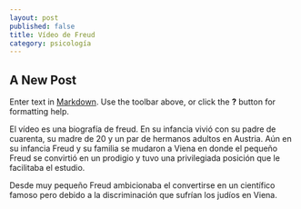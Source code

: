 ```yaml
---
layout: post
published: false
title: Vídeo de Freud
category: psicología
---
```


## A New Post

Enter text in [Markdown](http://daringfireball.net/projects/markdown/). Use the toolbar above, or click the **?** button for formatting help.

El vídeo es una biografía de freud. En su infancia vivió con su padre de cuarenta, su madre de 20 y un par de hermanos adultos en Austria. Aún en su infancia Freud y su familia se mudaron a Viena en donde el pequeño Freud se convirtió en un prodigio y tuvo una privilegiada posición que le facilitaba el estudio.

Desde muy pequeño Freud ambicionaba el convertirse en un científico famoso pero debido a la discriminación que sufrían los judíos en Viena.